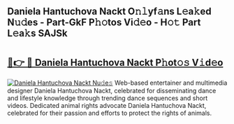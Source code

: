 ## Daniela Hantuchova Nackt O𝚗𝚕yf𝚊ns L𝚎a𝚔ed N𝚞𝚍es - Part-GkF P𝚑𝚘tos Vi𝚍𝚎o - H𝚘𝚝 Part L𝚎a𝚔s SAJSk

# <h2><a href="http://kfefdh.oniu.top/?m=Daniela+Hantuchova+Nackt">🔗👉 🔴 Daniela Hantuchova Nackt P𝚑ot𝚘𝚜 V𝚒d𝚎o</a></h2>

[![Daniela Hantuchova Nackt Nu𝚍e𝚜](https://i.imgur.com/0qMVB7G.gif)](http://kfefdh.oniu.top/?m=Daniela+Hantuchova+Nackt)
Web-based entertainer and multimedia designer Daniela Hantuchova Nackt, celebrated for disseminating dance and lifestyle knowledge through trending dance sequences and short videos. Dedicated animal rights advocate Daniela Hantuchova Nackt, celebrated for their passion and efforts to protect the rights of animals.  
